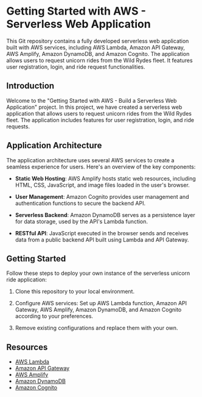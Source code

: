 # Getting Started with AWS - Serverless Web Application

This Git repository contains a fully developed serverless web application built with AWS services, including AWS Lambda, Amazon API Gateway, AWS Amplify, Amazon DynamoDB, and Amazon Cognito. The application allows users to request unicorn rides from the Wild Rydes fleet. It features user registration, login, and ride request functionalities.

## Introduction

Welcome to the "Getting Started with AWS - Build a Serverless Web Application" project. In this project, we have created a serverless web application that allows users to request unicorn rides from the Wild Rydes fleet. The application includes features for user registration, login, and ride requests.

## Application Architecture

The application architecture uses several AWS services to create a seamless experience for users. Here's an overview of the key components:

- **Static Web Hosting**: AWS Amplify hosts static web resources, including HTML, CSS, JavaScript, and image files loaded in the user's browser.

- **User Management**: Amazon Cognito provides user management and authentication functions to secure the backend API.

- **Serverless Backend**: Amazon DynamoDB serves as a persistence layer for data storage, used by the API's Lambda function.

- **RESTful API**: JavaScript executed in the browser sends and receives data from a public backend API built using Lambda and API Gateway.

## Getting Started

Follow these steps to deploy your own instance of the serverless unicorn ride application:

1. Clone this repository to your local environment.

2. Configure AWS services: Set up AWS Lambda function, Amazon API Gateway, AWS Amplify, Amazon DynamoDB, and Amazon Cognito according to your preferences. 

3. Remove existing configurations and replace them with your own.

## Resources

- [AWS Lambda](https://aws.amazon.com/lambda/)
- [Amazon API Gateway](https://aws.amazon.com/api-gateway/)
- [AWS Amplify](https://aws.amazon.com/amplify/)
- [Amazon DynamoDB](https://aws.amazon.com/dynamodb/)
- [Amazon Cognito](https://aws.amazon.com/cognito/)
